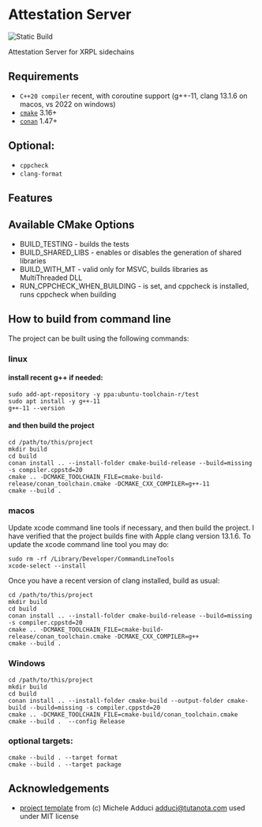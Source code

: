 # Attestation Server

![Static Build](https://github.com/greg7mdp/attestation_server/workflows/Build/badge.svg)

Attestation Server for XRPL sidechains

## Requirements

* `C++20 compiler` recent, with coroutine support (g++-11, clang 13.1.6 on macos, vs 2022 on windows)
* [`cmake`](https://cmake.org) 3.16+
* [`conan`](https://conan.io) 1.47+

## Optional:

* `cppcheck`
* `clang-format`

## Features



## Available CMake Options

* BUILD_TESTING     - builds the tests
* BUILD_SHARED_LIBS - enables or disables the generation of shared libraries
* BUILD_WITH_MT - valid only for MSVC, builds libraries as MultiThreaded DLL
* RUN_CPPCHECK_WHEN_BUILDING - is set, and cppcheck is installed, runs cppcheck when building 

## How to build from command line

The project can be built using the following commands:

### linux


#### install recent g++ if needed:


```
sudo add-apt-repository -y ppa:ubuntu-toolchain-r/test
sudo apt install -y g++-11
g++-11 --version
```

#### and then build the project


```shell
cd /path/to/this/project
mkdir build
cd build 
conan install .. --install-folder cmake-build-release --build=missing -s compiler.cppstd=20
cmake .. -DCMAKE_TOOLCHAIN_FILE=cmake-build-release/conan_toolchain.cmake -DCMAKE_CXX_COMPILER=g++-11
cmake --build .
```

### macos


Update xcode command line tools if necessary, and then build the project. I have verified that the project builds fine with Apple clang version 13.1.6. To update the xcode command line tool you may do:

```
sudo rm -rf /Library/Developer/CommandLineTools
xcode-select --install
```

Once you have a recent version of clang installed, build as usual:


```shell
cd /path/to/this/project
mkdir build
cd build 
conan install .. --install-folder cmake-build-release --build=missing -s compiler.cppstd=20
cmake .. -DCMAKE_TOOLCHAIN_FILE=cmake-build-release/conan_toolchain.cmake -DCMAKE_CXX_COMPILER=g++
cmake --build .
```

### Windows


```shell
cd /path/to/this/project
mkdir build 
cd build 
conan install .. --install-folder cmake-build --output-folder cmake-build --build=missing -s compiler.cppstd=20
cmake .. -DCMAKE_TOOLCHAIN_FILE=cmake-build/conan_toolchain.cmake
cmake --build .  --config Release
```


### optional targets:

```
cmake --build . --target format
cmake --build . --target package
```

## Acknowledgements

- [project template](https://github.com/madduci/moderncpp-project-template/blob/master/CMakeLists.txt) from (c) Michele Adduci <adduci@tutanota.com> used under MIT license
